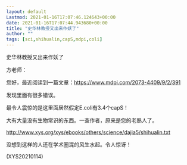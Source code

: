 ```yaml
---
layout: default
Lastmod: 2021-01-16T17:07:46.124643+00:00
date: 2021-01-16T17:07:44.943680+00:00
title: "史华林教授又出来作妖了"
author: ""
tags: [sci,shihualin,capS,mdpi,coli]
---
```


史华林教授又出来作妖了

方老师：

您好，最近阅读到一篇文章：https://www.mdpi.com/2073-4409/9/2/391

发现里面有很多错误。

最令人震惊的是这里面居然假定E.coli有3.4个capS！

大有大量没有生物常识的东西。一查作者，原来是您的老熟人了。

http://www.xys.org/xys/ebooks/others/science/dajia5/shihualin.txt

没想到这样的人还在学术圈混的风生水起。令人惊讶！

(XYS20210114)

